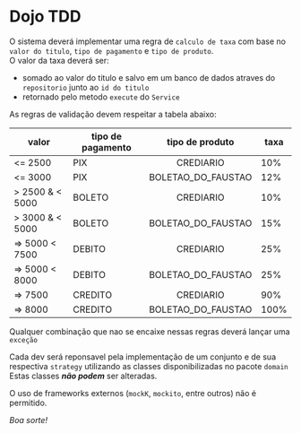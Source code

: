 # Dojo TDD

O sistema deverá implementar uma regra de `calculo de taxa` com base no `valor do titulo`, `tipo de pagamento`
e `tipo de produto`.  
O valor da taxa deverá ser:

* somado ao valor do titulo e salvo em um banco de dados atraves do `repositorio` junto ao `id do titulo`
* retornado pelo metodo `execute` do `Service`

As regras de validação devem respeitar a tabela abaixo:

| valor           | tipo de pagamento |  tipo de produto   | taxa |
|-----------------|-------------------|:------------------:|------|
| <= 2500         | PIX               |     CREDIARIO      | 10%  |
| <= 3000         | PIX               | BOLETAO_DO_FAUSTAO | 12%  |
| > 2500 & < 5000 | BOLETO            |     CREDIARIO      | 10%  |
| > 3000 & < 5000 | BOLETO            | BOLETAO_DO_FAUSTAO | 15%  |
| => 5000  < 7500 | DEBITO            |     CREDIARIO      | 25%  |
| => 5000  < 8000 | DEBITO            | BOLETAO_DO_FAUSTAO | 25%  |
| => 7500         | CREDITO           |     CREDIARIO      | 90%  |
| => 8000         | CREDITO           | BOLETAO_DO_FAUSTAO | 100% |

Qualquer combinação que nao se encaixe nessas regras deverá lançar uma `exceção`

Cada dev será reponsavel pela implementação de um conjunto e de sua respectiva `strategy` utilizando as classes disponibilizadas no pacote `domain`  
Estas classes _**não podem**_ ser alteradas.

O uso de frameworks externos (`mockK`, `mockito`, entre outros) não é permitido.

_Boa sorte!_
